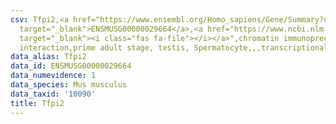 ```yaml
---
csv: Tfpi2,<a href="https://www.ensembl.org/Homo_sapiens/Gene/Summary?db=core;g=ENSMUSG00000029664"
  target="_blank">ENSMUSG00000029664</a>,<a href="https://www.ncbi.nlm.nih.gov/pubmed/25450459"
  target="_blank"><i class="fas fa-file"></i></a>",chromatin immunoprecipitation assay,direct
  interaction,prime adult stage, testis, Spermatocyte,,,transcriptional regulation,
data_alias: Tfpi2
data_id: ENSMUSG00000029664
data_numevidence: 1
data_species: Mus musculus
data_taxid: '10090'
title: Tfpi2
---
```

